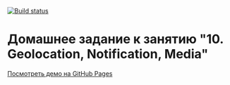 [![Build status](https://ci.appveyor.com/api/projects/status/w6jmwnx04e4ot2fp?svg=true)](https://ci.appveyor.com/project/fedoweb/ahj-media-homework)

# Домашнее задание к занятию "10. Geolocation, Notification, Media"

[Посмотреть демо на GitHub Pages](https://fedoweb.github.io/ahj-media-homework/)
